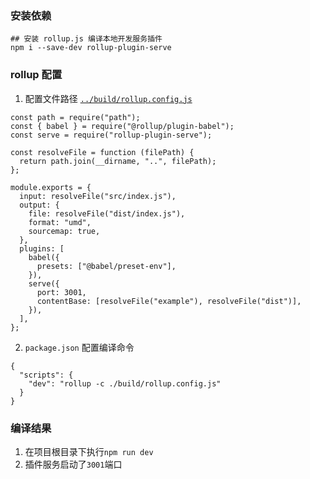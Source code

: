 ### 安装依赖

```
## 安装 rollup.js 编译本地开发服务插件
npm i --save-dev rollup-plugin-serve
```

### rollup 配置

1. 配置文件路径 [`../build/rollup.config.js`](../build/rollup.config.js)

```
const path = require("path");
const { babel } = require("@rollup/plugin-babel");
const serve = require("rollup-plugin-serve");

const resolveFile = function (filePath) {
  return path.join(__dirname, "..", filePath);
};

module.exports = {
  input: resolveFile("src/index.js"),
  output: {
    file: resolveFile("dist/index.js"),
    format: "umd",
    sourcemap: true,
  },
  plugins: [
    babel({
      presets: ["@babel/preset-env"],
    }),
    serve({
      port: 3001,
      contentBase: [resolveFile("example"), resolveFile("dist")],
    }),
  ],
};
```

2. `package.json` 配置编译命令

```
{
  "scripts": {
    "dev": "rollup -c ./build/rollup.config.js"
  }
}
```

### 编译结果

1. 在项目根目录下执行`npm run dev`
2. 插件服务启动了`3001`端口
